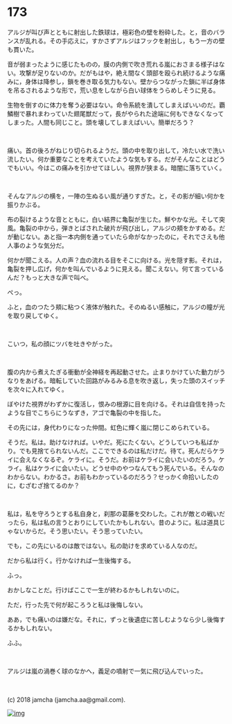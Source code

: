 # 173

アルジが叫び声とともに射出した鉄球は，極彩色の壁を粉砕した。と，音のバランスが乱れる。その手応えに，すかさずアルジはフックを射出し，もう一方の壁も貫いた。  

音が弱まったように感じたものの，膜の内側で吹き荒れる嵐におさまる様子はない。攻撃が足りないのか。だがもはや，絶え間なく頭部を殴られ続けるような痛みに，身体は降参し，鎖を巻き取る気力もない。壁からつながった鎖に半ば身体を吊るされるような形で，荒い息をしながら白い球体をうらめしそうに見る。  

生物を倒すのに体力を奪う必要はない。命令系統を潰してしまえばいいのだ。覇鱗樹で暴れまわっていた翅尾獣だって，長がやられた途端に何もできなくなってしまった。人間も同じこと。頭を壊してしまえばいい。簡単だろう？  

<br>  

痛い。首の後ろがねじり切られるようだ。頭の中を取り出して，冷たい水で洗い流したい。何か重要なことを考えていたような気もする。だがそんなことはどうでもいい。今はこの痛みを引かせてほしい。視界が狭まる。暗闇に落ちていく。  

<br>  

そんなアルジの横を，一陣の生ぬるい風が通りすぎた。と，その影が細い何かを振りかぶる。  

布の裂けるような音とともに，白い結界に亀裂が生じた。鮮やかな光。そして突風。亀裂の中から，弾きとばされた破片が飛び出し，アルジの頬をかすめる。だが動じない。あと指一本内側を通っていたら命がなかったのに，それでさえも他人事のような気分だ。  

何かが聞こえる。人の声？血の流れる目をそこに向ける。光を隠す影。それは，亀裂を押し広げ，何かを叫んでいるように見える。聞こえない。何て言っているんだ？もっと大きな声で叫べ。  

ぺっ。  

ふと，血のつたう頬に粘つく液体が触れた。そのぬるい感触に，アルジの瞳が光を取り戻してゆく。  

<br>  

こいつ，私の顔にツバを吐きやがった。  

<br>  

腹の内から煮えたぎる衝動が全神経を再起動させた。止まりかけていた動力がうなりをあげる。暗転していた回路がみるみる息を吹き返し，失った頭のスイッチを次々に入れてゆく。  

ぼやけた視界がわずかに復活し，恨みの根源に目を向ける。それは自信を持ったような目でこちらにうなずき，アゴで亀裂の中を指した。  

その先には，身代わりになった仲間。虹色に輝く嵐に閉じこめられている。  

そうだ。私は。助けなければ。いやだ。死にたくない。どうしていつも私ばかり。でも見捨てられないんだ。ここでできるのは私だけだ。待て。死んだらケライに会えなくなるぞ。ケライに。そうだ。お前はケライに会いたいのだろう。ケライ。私はケライに会いたい。どうせ中のやつなんてもう死んでいる。そんなのわからない。わかるさ。お前もわかっているのだろう？せっかく命拾いしたのに，むざむざ捨てるのか？  

<br>  

私は，私を守ろうとする私自身と，刹那の葛藤を交わした。これが敵との戦いだったら，私は私の言うとおりにしていたかもしれない。昔のように。私は道具じゃないからだ。そう思いたい。そう思っていたい。  

でも，この先にいるのは敵ではない。私の助けを求めている人なのだ。  

だから私は行く。行かなければ一生後悔する。  

ふっ。  

おかしなことだ。行けばここで一生が終わるかもしれないのに。  

ただ，行った先で何が起ころうと私は後悔しない。  

ああ，でも痛いのは嫌だな。それに，ずっと後遺症に苦しむようなら少し後悔するかもしれない。  

ふふ。  

<br>  

アルジは嵐の渦巻く球のなかへ，義足の噴射で一気に飛び込んでいった。  

<br>  
<br>  
(c) 2018 jamcha (jamcha.aa@gmail.com).  

[![img](http://i.creativecommons.org/l/by-nc-sa/4.0/88x31.png)](http://creativecommons.org/licenses/by-nc-sa/4.0/deed)
